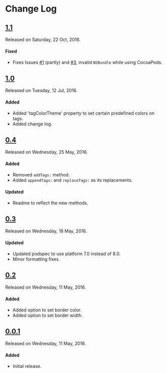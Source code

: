# Change Log

## [1.1](https://github.com/sudeepjaiswal/ASJTagsView/releases/tag/1.1)
Released on Saturday, 22 Oct, 2016.

#### Fixed
* Fixes Issues [#1](https://github.com/sudeepjaiswal/ASJTagsView/issues/1) (partly) and [#3](https://github.com/sudeepjaiswal/ASJTagsView/issues/3), invalid `NSBundle` while using CocoaPods.

## [1.0](https://github.com/sudeepjaiswal/ASJTagsView/releases/tag/1.0)
Released on Tuesday, 12 Jul, 2016.

#### Added
* Added 'tagColorTheme' property to set certain predefined colors on tags.
* Added change log.

## [0.4](https://github.com/sudeepjaiswal/ASJTagsView/releases/tag/0.4)
Released on Wednesday, 25 May, 2016.

#### Added
* Removed `addTags:` method.
* Added `appendTags:` and `replaceTags:` as its replacements.

#### Updated
* Readme to reflect the new methods.

## [0.3](https://github.com/sudeepjaiswal/ASJTagsView/releases/tag/0.3)
Released on Wednesday, 18 May, 2016.

#### Updated
* Updated podspec to use platform 7.0 instead of 8.0.
* Minor formatting fixes.

## [0.2](https://github.com/sudeepjaiswal/ASJTagsView/releases/tag/0.2)
Released on Wednesday, 11 May, 2016.

#### Added
* Added option to set border color.
* Added option to set border width.

## [0.0.1](https://github.com/sudeepjaiswal/ASJTagsView/releases/tag/0.1)
Released on Wednesday, 11 May, 2016.

#### Added
* Initial release.
